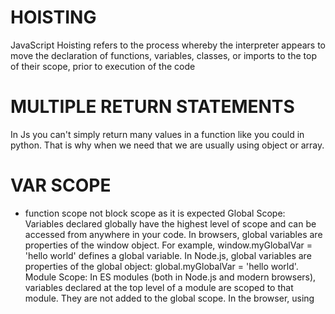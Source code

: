 # HOISTING 
JavaScript Hoisting refers to the process whereby the interpreter appears to move the declaration of functions, variables, classes, or imports to the top of their scope, prior to execution of the code


# MULTIPLE RETURN STATEMENTS
In Js you can't simply return many values in a function like you could in python.
That is why when we need that we are usually using object or array.

# VAR SCOPE
- function scope not block scope as it is expected
  Global Scope:
  Variables declared globally have the highest level of scope and can be accessed from anywhere in your code.
  In browsers, global variables are properties of the window object. For example, window.myGlobalVar = 'hello world' defines a global variable.
  In Node.js, global variables are properties of the global object: global.myGlobalVar = 'hello world'.
  Module Scope:
  In ES modules (both in Node.js and modern browsers), variables declared at the top level of a module are scoped to that module. They are not added to the global scope.
  In the browser, using <script type="module"> creates a module scope for that script.
  Function Scope:
  Variables declared with var (we try to avoid this) are limited to the function scope. They are accessible only within that function and any nested functions.
  Block Scope:
  ES6 introduced block scope with the let and const keywords. A block is typically defined by curly braces {}, like in if statements, loops, and other blocks of code.
  Variables declared with let and const are confined to their block, making them more predictable and reducing the chances of accidental variable hoisting.
# Anonymous functions
- no name
- useful when creating a function to be used only once, or to create a quick closure

# using a named function
```js
  function double(a) {
    return a + a;
  }
  conversions(double, 1, 2, 3);
  // 2 4 6
```
```js
// using an anonymous function
conversions(
  function (a) {
    return a + a;
  },
  1,
  2,
  3,
);
// 2 4 6
```

Function called by test internally is an anonymous function
```js
    function test(a, b) {
      return function(a, b) {a + b}
    }
```


# IIFE - immediately invoked function expression
```js
    (function () {
  console.log("JavaScript: at least it's not Java");
})();


// JavaScript: at least it's not Java
```

```js
const result = (function (a, b) {
  return a + b;
})(1, 2);

console.log(result);
// 3
```

The function is defined and then immediately called. It looks nasty, but it's occasionally useful for a couple of reasons:

Scope: It has its own scope
Expression: Can be convenient for computing a value as a single expression (like above)
Async: Can be used to quickly run code in an async function (we'll cover this later)

# 😵‍💫❗YOU CAN DO THAT 
```js
  const total = function calculateTotal(numMessages, bytesPerMessage) {
  return numMessages * bytesPerMessage;
  }(100, 24);
```


# *THIS* KEYWORD
# 1. EXPECTED BEHAVIOUR
This refers to an object that it was invoked in
```js
  const person = {
    name: "test",
    getName() {
      return this.name
    }
  }

  console.log(person.getName())
```

# 2. Window Context
*This* is not limited to objects or classes. That's where the problems start.
In the global window context This refers to the window
```js
 
  console.log(this) // Window
```
# 3. Node context Strict Mode
console.log(this) // undefined

# 4. Node context old
console.log(this) // {}

# 5. Arrow functions
Arrow functions inherit value of this from the parent scope
In the example below this would result in undefined - we are invoking it in node runtime in strict mode, global this 
in this context is undefined

```js
const person = {
  name: "test",
  getName: () =>  {
    return this.name
  }
}

console.log(person.getName()) // UNDEFINED 

```

# ARROW FUNCTIONS
What's the Difference?
Fat arrow functions are usually declared as variables, while the function keyword may or may not be declared as a variable.
Fat arrow functions *handle object scoping in a more intuitive way* 
Fat arrow functions *don't work as constructors*
Fat arrow functions *do not have access to arguments*

❌ this will not work
```js
// const foo = (x, y ) => {
//   console.log(...arguments)
// }
//
// foo(1, 2 )
```

✅ this will
You can assign a standard function to a variable or you can make it a name foo
```js
const oldFoo = function(x, y) {
  console.log(...arguments)
}

oldFoo(1, 2) // 1, 2

function oldFoo2(x, y) {
  console.log(...arguments)
}

oldFoo2(1, 2) // 1, 2
```

With a fat-arrow function, the this keyword refers to the same context as its parent. In essence, fat arrow functions "preserve" the this context. That's why this this.firstName and this.lastName are undefined in this example:

```js
const author = {
  firstName: "Lane",
  lastName: "Wagner",
  getName: () => {
    return `${this.firstName} ${this.lastName}`;
  },
};
console.log(author.getName());
// Prints: undefined undefined
// because `this` still refers to the global object
// and `firstName` and `lastName` are not defined globally
```


# SPREAD
The spread syntax shallow-copies the properties of the objects you're spreading. If properties have the same name, the last (right-most) object's property will overwrite the previous ones
```js 
  function mergeTemplates(defaultTemplates, customTemplates) {
  return {
    ...defaultTemplates, 
    ...customTemplates
  }
  // ?
}
```

# BIND 
In js methods ARE NOT BOUND TO THEIR OBJECT BY DEFAULT. So if we want to use a method as a callback function we may 
run into issues.
For example we want to use getName from person object:

✅ Works as expected
```js
const person = {
  name: "name",
  getName() {
    console.log( this.name)
  }
}

person.getName()
```
❌ Will not work
```js
  const boundMethodTest = person.getName;
// boundMethodTest(); // TypeError: Cannot read properties of undefined (reading 'name')
```

✅ In order to use this method we need to bind it to the person object
```js
const boundMethodCorrect = person.getName.bind(person)
boundMethodCorrect() // name
```

# Callback with bind example
```js
const campaign = {
  name: "Welcome Campaign",
  maxMessages: 100,
  sentMessages: 30,
  sendMessage() {
    this.sentMessages++;
  },
};

function sendWelcome(name, callback) {
  callback();
  console.log(`Sending: "Welcome ${name}! We are so glad you are here."`);
}

console.log("Campaign Messages:", campaign.sentMessages);

// don't touch above this line

sendWelcome("Tyler", campaign.sendMessage.bind(campaign));

// don't touch below this line

console.log("Campaign Messages:", campaign.sentMessages);
```


# CLASSES 
Templates for creating objects. 

```js
    class User {
      constructor(name, age) {
        this.name = name;
        this.age = age;
     }
  }
  const user = new User("Lane", 100);
```

❗ *Class* declaration creates a new class
❗ *constructor* is a method that is called when new object (new instance of a class) is created
❗ *new* keyword calls the constructor method and creates a new instance of the class

 By default all class properties are public, they can be accessed and modified from outside the class. 
```js
  const film = new Movie('Pulp Fiction')
  console.log(film.name);
  film.name = "Fuck you that's why"
  console.log(film.name) // Fuck you that's why
```
# PRIVATE PROPERTIES + SETTERS AND GETTERS
To get a private property define it at the top of the class with a hashtag
```js
class Movie2 {
  #name;
  constructor(name) {
    this.#name = name;
  }
  get title() {
    return this.#name;
  }
  set title(newTitle) {
    return this.#name = newTitle
  }
}

const film2 = new Movie2("Plebania");
console.log(film2.name); // undefined
console.log(film2.title)
```

# STATIC METHODS AND PROPERTIES
Can't be used by the instances of a class (objects created from the class templates). Useful for some internal 
calculations etc within a class.

```js
  class TestStatic {
  static count = 0;
  
  constructor(name) {
    this.name = name
  }
  
  static getCount() {
    console.log(this.count);
    return this.count;
  }

  // static member is not accessible - with private property we could access this 
  getCountFromInstance() {
    return this.count 
  }
}


  const test1 = new TestStatic("test1")
  console.log(test1.name) // test1

  test1.getCount() //: test1.getCount is not a function
  console.log(test1.count) // undefined
```


# STATIC METHODS ANOTHER EXAMPLE
- You can access class itself
- you can call some methods on the class from within the constructor function

```js 
  class Message {
  static TOTAL_MESSAGES = 0;
  static TOTAL_MESSAGE_LENGTH = 0;


  constructor(recipient, sender, body) {
    this.recipient = recipient;
    this.sender = sender;
    this.body = body;
    Message.TOTAL_MESSAGES++
    Message.TOTAL_MESSAGE_LENGTH  += body.length
  }

  static getAverageMessageLength() {
    console.log(Message.TOTAL_MESSAGES);
    console.log(Message.TOTAL_MESSAGE_LENGTH);
    return Math.round(this.TOTAL_MESSAGE_LENGTH / this.TOTAL_MESSAGES )
  }
}

const t = new Message('🍆', "🚀", "Cześć Marysia");
const t2 = new Message('🍆🍆', "🚀🚀", "Cześć Marysia sia");
console.log(Message.getAverageMessageLength())
```

# Getters and Setters 
Look like static methods but are accessed like properties without "()"
Notice that we've renamed this.name to this._name in our constructor to avoid a name collision with the getter itself.

```js
  class User {
  constructor(name, age) {
    this._name = name;
    this.age = age;
  }

  get name() {
    return this._name.toUpperCase();
  }
}

const lane = new User("Lane", 30);
console.log(lane.name); // LANE
```

```js
  class User {
  constructor(name, age) {
    this.name = name;
    this._age = age;
  }

  get age() {
    return this._age;
  }

  set age(value) {
    if (value < 0) {
      throw new Error("Age can't be negative.");
    }
    this._age = value;
  }
}

const lane = new User("Lane", 29);
lane.age = -5; // "Age can't be negative."
console.log(lane.age); // 29
```


Private Methods
Definition: Methods prefixed with # (e.g., #myMethod()), introduced in ES2022 for JavaScript classes.
Access: Only accessible within the class where they're defined. Cannot be called from outside the class or from instances.
Purpose: Encapsulate internal logic, prevent external access, and avoid name conflicts.
Static Methods
Definition: Methods prefixed with static (e.g., static myMethod()), available since ES6.
Access: Called directly on the class itself (e.g., ClassName.myMethod()), not on instances. Instances don't have access to them.
Purpose: Provide utility functions or behaviors that don't depend on instance state, like factory methods or constants.
Key Differences
Scope: Private methods are instance-bound and hidden; static methods are class-bound and shared.
Invocation: Private: this.#method() inside the class; Static: Class.method() outside.
Use Case: Private for internal encapsulation; Static for class-level operations without needing an instance.

# INHERITANCE
- Classes can inherit properties from other classes we do that using *extends* keyword
```js
class Sender {
  constructor(recipient) {
    this.recipient = recipient;
  }
}

class SMSSender extends Sender {
  sendMessage(message) {
    console.log(`Sending SMS to ${this.recipient}: ${message}`);
  }
}

class EmailSender extends Sender {
  sendMessage(message) {
    console.log(`Sending email to ${this.recipient}: ${message}`);

  }
}

const t = new SMSSender('TEST')
const te = new EmailSender('email')

t.sendMessage("Hello")
te.sendMessage("Idk")
// Sending SMS to TEST: Hello
// Sending email to email: Idk

```

# SUPER
The example from above works fine, but what if we want to add a constructor function to a class that inherits some 
properties from another class? In such case we need to call a constructor from that parent function too. 
For example lets say we want to add extra property to SMSSender class. Without super it will not work.
```js
class SMSSender extends Sender {
  constructor(someProperty, recipient) {
    super(recipient);
    this.someProperty = someProperty;
  }
  sendMessage(message) {
    console.log(`Sending SMS to ${this.recipient}: ${message}`);
  }
}
```

We can also use it to call parent method:
```js

class SMSSenderExtended extends SMSSender {
  constructor(someProperty, recipient) {
    super(recipient, someProperty);
  }
  send(message) {
    super.sendMessage(message)
  }
}

const t = new SMSSenderExtended(`some prop`, `recipient`)
t.send('whaaaaat')

```

# Another example
```js
class Sender {
  constructor(recipient) {
    this.recipient = recipient;
  }

  formatMessage(message) {
    return `To: ${this.recipient}, Message: ${message}`;
  }
}

class SMSSender extends Sender {
  constructor(recipient) {
    super(recipient)
  }
  formatMessage(message) {
    return `${super.formatMessage(message)} [SMS]`
  }
}

class EmailSender extends Sender {
  constructor(recipient) {
    super(recipient)
  }
  formatMessage(message) {
    return `${super.formatMessage(message)} [Email]`

  }
}

const t = new EmailSender('recipient')
console.log(t.formatMessage('Hi there'))


```

# INHERITANCE BEFORE CLASSES AND HOW IT ALL WORKS UNDER THE HOOD
Classes are just syntactic sugar for prototypes - underlying mechanism for inheritance. 
Every object in js has a prototype. It is stored internally in the property named __proto__ 
When object "inherits" from the parent it simply means that the parent is its 
prototype. At the very beginning of every prototype chain there is a prototype object. 
We can still create an object that has its prototype by using Object.create()
So when we create a new object its prototype is Object.prototype and Object.protytpe.__proto__ = null
```js
const newObj = {}
console.log(newObj.__proto__ === Object.prototype) // true
```
With classes, it's the same under the hood. When we create a class we also create an object who acts as the 
prototype for all new instances. 

```js
const pureTitan = {
  // (define a parent object / prototype)
  name: "Eren's mom",
  speak(msg) {
    console.log("*titan noises*");
  },
};
pureTitan.speak();
// *titan noises*

const beastTitan = Object.create(pureTitan); // (define a child)

console.log(beasTitan.__proto__ === pureTitan)

console.log(beastTitan.name); // (accessing .name from pureTitan)
console.log(beastTitan.__proto__.name); // (accessing .name from pureTitan)
// Eren's mom

beastTitan.name = "Zeke";
beastTitan.speak = function () {
  console.log(`${this.name} says, "I'm the Beast Titan"`);
};

beastTitan.speak();
// Zeke says, "I'm the Beast Titan"
```

# Object.getPrototypeOf() 
returns the prototype of an object

```js
const pureTitan = {
  name: "Eren's mom",
};

const beastTitan = Object.create(pureTitan);
beastTitan.name = "Zeke";

console.log(beastTitan); // { name: "Zeke" }
console.log(Object.getPrototypeOf(beastTitan)); // { name: "Eren's mom" }
console.log(Object.getPrototypeOf(Object.getPrototypeOf(beastTitan))); // {} (Object.prototype)
console.log(
        Object.getPrototypeOf(
                Object.getPrototypeOf(Object.getPrototypeOf(beastTitan)),
        ),
); // null (end of the chain)
```

# How Are Parent Members Accessed?
You might think that using Object.create() copies the properties from the parent object to the child object:

const pureTitan = {
name: "Eren's mom",
};

const beastTitan = Object.create(pureTitan);
console.log(beastTitan.name); // Eren's mom

JavaScript looks within the beastTitan object for the name property and doesn't find it because we never set one. So 
it *checks its prototype (using Object.getPrototypeOf(beastTitan))*, which is pureTitan, and finds the name property 
there. It uses that value instead.

```js
const user = {

  name: "Default User",
  type: "user",
};

const adminUser = Object.create(user);
adminUser.type = "admin";

function isAdmin(object) {
  
  // this is the same
  const isProto =  adminUser === object.__proto__
  const isProto2 =  adminUser === Object.getPrototypeOf(object);

  return isProto && isProto2
}
const newO = Object.create(adminUser);
isAdmin(newO) // true
```


# for loop
```js
function bulkSendCost(numMessages) {
  let cost = 0;
  for (let i = 0; numMessages > i; i++ ) {
    let dynamicFee = i + i / 100
    cost += dynamicFee
    if (i === 3) break
  }
  return cost;
}

console.log(bulkSendCost(10))
```
